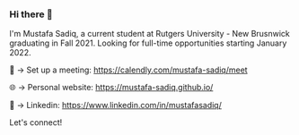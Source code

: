 ### Hi there 👋
I'm Mustafa Sadiq, a current student at Rutgers University - New Brusnwick graduating in Fall 2021. Looking for full-time opportunities starting January 2022.

📅 -> Set up a meeting:
https://calendly.com/mustafa-sadiq/meet

🌐 -> Personal website:
https://mustafa-sadiq.github.io/

💼 -> Linkedin:
https://www.linkedin.com/in/mustafasadiq/

Let's connect!


<!--
**mustafa-sadiq/mustafa-sadiq** is a ✨ _special_ ✨ repository because its `README.md` (this file) appears on your GitHub profile.

Here are some ideas to get you started:

- 🔭 I’m currently working on ...
- 🌱 I’m currently learning ...
- 👯 I’m looking to collaborate on ...
- 🤔 I’m looking for help with ...
- 💬 Ask me about ...
- 📫 How to reach me: ...
- 😄 Pronouns: ...
- ⚡ Fun fact: ...
-->

